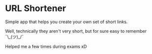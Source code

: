 # URL Shortener
Simple app that helps you create your own set of short links.

Well, technically they aren't very short, but for sure easy to remember ¯\\\_(ツ)\_/¯

Helped me a few times during exams xD
